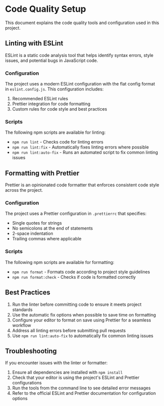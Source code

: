 # Code Quality Setup

This document explains the code quality tools and configuration used in this project.

## Linting with ESLint

ESLint is a static code analysis tool that helps identify syntax errors, style issues, and potential bugs in JavaScript code.

### Configuration

The project uses a modern ESLint configuration with the flat config format in `eslint.config.js`. This configuration includes:

1. Recommended ESLint rules
2. Prettier integration for code formatting
3. Custom rules for code style and best practices

### Scripts

The following npm scripts are available for linting:

- `npm run lint` - Checks code for linting errors
- `npm run lint:fix` - Automatically fixes linting errors where possible
- `npm run lint:auto-fix` - Runs an automated script to fix common linting issues

## Formatting with Prettier

Prettier is an opinionated code formatter that enforces consistent code style across the project.

### Configuration

The project uses a Prettier configuration in `.prettierrc` that specifies:

- Single quotes for strings
- No semicolons at the end of statements
- 2-space indentation
- Trailing commas where applicable

### Scripts

The following npm scripts are available for formatting:

- `npm run format` - Formats code according to project style guidelines
- `npm run format:check` - Checks if code is formatted correctly

## Best Practices

1. Run the linter before committing code to ensure it meets project standards
2. Use the automatic fix options when possible to save time on formatting
3. Configure your editor to format on save using Prettier for a seamless workflow
4. Address all linting errors before submitting pull requests
5. Use `npm run lint:auto-fix` to automatically fix common linting issues

## Troubleshooting

If you encounter issues with the linter or formatter:

1. Ensure all dependencies are installed with `npm install`
2. Check that your editor is using the project's ESLint and Prettier configurations
3. Run the tools from the command line to see detailed error messages
4. Refer to the official ESLint and Prettier documentation for configuration options

